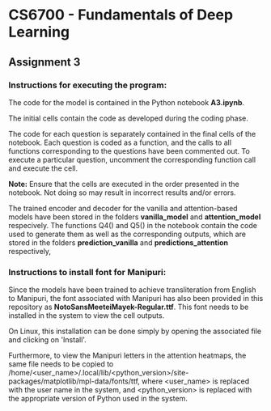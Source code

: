 # CS6700 - Fundamentals of Deep Learning
## Assignment 3

### Instructions for executing the program:

The code for the model is contained in the Python notebook **A3.ipynb**. 

The initial cells contain the code as developed during the coding phase.

The code for each question is separately contained in the final cells of the notebook. Each question is coded as a function, and the calls to all functions corresponding to the questions have been commented out. To execute a particular question, uncomment the corresponding function call and execute the cell.

**Note:** Ensure that the cells are executed in the order presented in the notebook. Not doing so may result in incorrect results and/or errors.

The trained encoder and decoder for the vanilla and attention-based models have been stored in the folders **vanilla_model** and **attention_model** respecively. The functions Q4() and Q5() in the notebook contain the code used to generate them as well as the corresponding outputs, which are stored in the folders **prediction_vanilla** and **predictions_attention** respectively,

### Instructions to install font for Manipuri:

Since the models have been trained to achieve transliteration from English to Manipuri, the font associated with Manipuri has also been provided in this repository as **NotoSansMeeteiMayek-Regular.ttf**. This font needs to be installed in the system to view the cell outputs. 

On Linux, this installation can be done simply by opening the associated file and clicking on 'Install'. 

Furthermore, to view the Manipuri letters in the attention heatmaps, the same file needs to be copied to /home/<user_name>/.local/lib/<python_version>/site-packages/matplotlib/mpl-data/fonts/ttf, where <user_name> is replaced with the user name in the system, and <python_version> is replaced with the appropriate version of Python used in the system.



